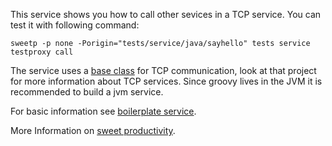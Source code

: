 This service shows you how to call other sevices in a TCP service.
You can test it with following command:

    sweetp -p none -Porigin="tests/service/java/sayhello" tests service testproxy call

The service uses a [base class](https://github.com/sweetp/base-groovy-tcp)
for TCP communication, look at that
project for more information about TCP services.
Since groovy lives in the JVM it is recommended to build a jvm service.

For basic information see
[boilerplate service](https://github.com/sweetp/service-boilerplate-groovy).

More Information on [sweet productivity](http://sweet-productivity.com).
